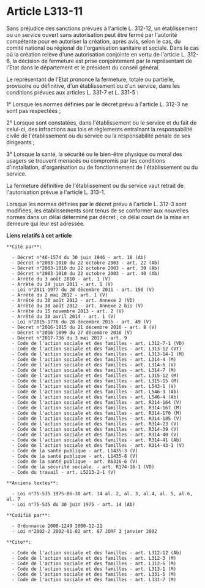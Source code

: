 # Article L313-11

Sans préjudice des sanctions prévues à l'article L. 312-12, un établissement ou un service ouvert sans autorisation peut être
fermé par l'autorité compétente pour en autoriser la création, après avis, selon le cas, du comité national ou régional de
l'organisation sanitaire et sociale. Dans le cas où la création relève d'une autorisation conjointe en vertu de l'article L.
312-6, la décision de fermeture est prise conjointement par le représentant de l'Etat dans le département et le président du
conseil général.

Le représentant de l'Etat prononce la fermeture, totale ou partielle, provisoire ou définitive, d'un établissement ou d'un
service, dans les conditions prévues aux articles L. 331-7 et L. 331-5 :

1° Lorsque les normes définies par le décret prévu à l'article L. 312-3 ne sont pas respectées ;

2° Lorsque sont constatées, dans l'établissement ou le service et du fait de celui-ci, des infractions aux lois et règlements
entraînant la responsabilité civile de l'établissement ou du service ou la responsabilité pénale de ses dirigeants ;

3° Lorsque la santé, la sécurité ou le bien-être physique ou moral des usagers se trouvent menacés ou compromis par les
conditions d'installation, d'organisation ou de fonctionnement de l'établissement ou du service.

La fermeture définitive de l'établissement ou du service vaut retrait de l'autorisation prévue à l'article L. 313-1.

Lorsque les normes définies par le décret prévu à l'article L. 312-3 sont modifiées, les établissements sont tenus de se
conformer aux nouvelles normes dans un délai déterminé par décret ; ce délai court de la mise en demeure qui leur est
adressée.

**Liens relatifs à cet article**

	**Cité par**:

	  - Décret n°46-1574 du 30 juin 1946 - art. 10 (Ab)
	  - Décret n°2003-1010 du 22 octobre 2003 - art. 22 (Ab)
	  - Décret n°2003-1010 du 22 octobre 2003 - art. 39 (Ab)
	  - Décret n°2003-1010 du 22 octobre 2003 - art. 40 (Ab)
	  - Arrêté du 3 août 2010 - art. 1 (V)
	  - Arrêté du 24 juin 2011 - art. 1 (V)
	  - Loi n°2011-1977 du 28 décembre 2011 - art. 150 (V)
	  - Arrêté du 2 mai 2012 - art. 1 (V)
	  - Arrêté du 30 août 2012 - art. Annexe 2 (VD)
	  - Arrêté du 30 août 2012 - art. Annexe 2 bis (V)
	  - Arrêté du 15 novembre 2013 - art. 2 (V)
	  - Arrêté du 30 avril 2014 - art. 1 (V)
	  - Loi n°2015-1776 du 28 décembre 2015 - art. 49 (V)
	  - Décret n°2016-1815 du 21 décembre 2016 - art. 8 (V)
	  - Décret n°2016-1899 du 27 décembre 2016 (V)
	  - Décret n°2017-736 du 3 mai 2017 - art. 9
	  - Code de l'action sociale et des familles - art. L312-7-1 (VD)
	  - Code de l'action sociale et des familles - art. L313-12 (VT)
	  - Code de l'action sociale et des familles - art. L313-14-1 (M)
	  - Code de l'action sociale et des familles - art. L314-4 (M)
	  - Code de l'action sociale et des familles - art. L314-6 (V)
	  - Code de l'action sociale et des familles - art. L314-7 (M)
	  - Code de l'action sociale et des familles - art. L315-12 (M)
	  - Code de l'action sociale et des familles - art. L315-15 (M)
	  - Code de l'action sociale et des familles - art. L543-1 (V)
	  - Code de l'action sociale et des familles - art. L546-3 (Ab)
	  - Code de l'action sociale et des familles - art. L546-4 (Ab)
	  - Code de l'action sociale et des familles - art. R314-164 (V)
	  - Code de l'action sociale et des familles - art. R314-167 (M)
	  - Code de l'action sociale et des familles - art. R314-170 (M)
	  - Code de l'action sociale et des familles - art. R314-185 (V)
	  - Code de l'action sociale et des familles - art. R314-23 (V)
	  - Code de l'action sociale et des familles - art. R314-39 (V)
	  - Code de l'action sociale et des familles - art. R314-40 (V)
	  - Code de l'action sociale et des familles - art. R314-41 (Ab)
	  - Code de l'action sociale et des familles - art. R314-43-1 (V)
	  - Code de la santé publique - art. L1435-3 (V)
	  - Code de la santé publique - art. L1435-8 (V)
	  - Code de la santé publique - art. R6316-6 (V)
	  - Code de la sécurité sociale. - art. R174-16-1 (VD)
	  - Code du travail - art. L5213-2-1 (V)

	**Anciens textes**:

	  - Loi n°75-535 1975-06-30 art. 14 al. 2, al. 3, al.4, al. 5, al.6, al. 7
	  - Loi n°75-535 du 30 juin 1975 - art. 14 (Ab)

	**Codifié par**:

	  - Ordonnance 2000-1249 2000-12-21
	  - Loi n°2002-2 2002-01-02 art. 87 JORF 3 janvier 2002

	**Cite**:

	  - Code de l'action sociale et des familles - art. L312-12 (Ab)
	  - Code de l'action sociale et des familles - art. L312-3 (M)
	  - Code de l'action sociale et des familles - art. L312-6 (M)
	  - Code de l'action sociale et des familles - art. L313-1 (M)
	  - Code de l'action sociale et des familles - art. L331-5 (M)
	  - Code de l'action sociale et des familles - art. L331-7 (M)
